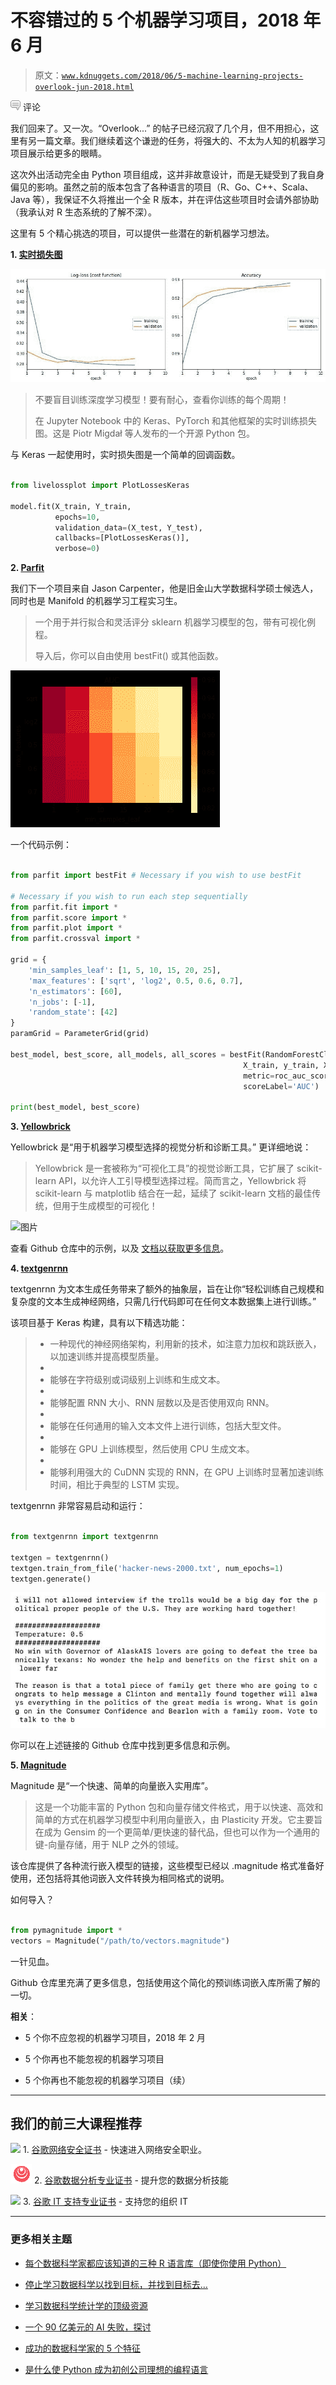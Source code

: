 # 不容错过的 5 个机器学习项目，2018 年 6 月

> 原文：[`www.kdnuggets.com/2018/06/5-machine-learning-projects-overlook-jun-2018.html`](https://www.kdnuggets.com/2018/06/5-machine-learning-projects-overlook-jun-2018.html)

![c](img/3d9c022da2d331bb56691a9617b91b90.png) 评论

我们回来了。又一次。“Overlook...” 的帖子已经沉寂了几个月，但不用担心，这里有另一篇文章。我们继续着这个谦逊的任务，将强大的、不太为人知的机器学习项目展示给更多的眼睛。

这次外出活动完全由 Python 项目组成，这并非故意设计，而是无疑受到了我自身偏见的影响。虽然之前的版本包含了各种语言的项目（R、Go、C++、Scala、Java 等），我保证不久将推出一个全 R 版本，并在评估这些项目时会请外部协助（我承认对 R 生态系统的了解不深）。

这里有 5 个精心挑选的项目，可以提供一些潜在的新机器学习想法。

**1\. [实时损失图](https://github.com/stared/livelossplot/)**

![图片](img/aeddfc89eda81fedaa3556dbfe935af9.png)

> 不要盲目训练深度学习模型！要有耐心，查看你训练的每个周期！
> 
> 在 Jupyter Notebook 中的 Keras、PyTorch 和其他框架的实时训练损失图。这是 Piotr Migdał 等人发布的一个开源 Python 包。

与 Keras 一起使用时，实时损失图是一个简单的回调函数。

```py

from livelossplot import PlotLossesKeras

model.fit(X_train, Y_train,
          epochs=10,
          validation_data=(X_test, Y_test),
          callbacks=[PlotLossesKeras()],
          verbose=0)
```

**2\. [Parfit](https://github.com/jmcarpenter2/parfit)**

我们下一个项目来自 Jason Carpenter，他是旧金山大学数据科学硕士候选人，同时也是 Manifold 的机器学习工程实习生。

> 一个用于并行拟合和灵活评分 sklearn 机器学习模型的包，带有可视化例程。
> 
> 导入后，你可以自由使用 bestFit() 或其他函数。

![图片](img/6703a06d02126df5b83ae419d3e4faa9.png)

一个代码示例：

```py

from parfit import bestFit # Necessary if you wish to use bestFit

# Necessary if you wish to run each step sequentially
from parfit.fit import *
from parfit.score import *
from parfit.plot import *
from parfit.crossval import *

grid = {
    'min_samples_leaf': [1, 5, 10, 15, 20, 25],
    'max_features': ['sqrt', 'log2', 0.5, 0.6, 0.7],
    'n_estimators': [60],
    'n_jobs': [-1],
    'random_state': [42]
}
paramGrid = ParameterGrid(grid)

best_model, best_score, all_models, all_scores = bestFit(RandomForestClassifier(), paramGrid,
                                                    X_train, y_train, X_val, y_val, # nfolds=5 [optional, instead of validation set]
                                                    metric=roc_auc_score, greater_is_better=True, 
                                                    scoreLabel='AUC')

print(best_model, best_score)

```

**3\. [Yellowbrick](https://github.com/DistrictDataLabs/yellowbrick)**

Yellowbrick 是“用于机器学习模型选择的视觉分析和诊断工具。” 更详细地说：

> Yellowbrick 是一套被称为“可视化工具”的视觉诊断工具，它扩展了 scikit-learn API，以允许人工引导模型选择过程。简而言之，Yellowbrick 将 scikit-learn 与 matplotlib 结合在一起，延续了 scikit-learn 文档的最佳传统，但用于生成模型的可视化！

![图片](img/7b7e19ec86cf290544af2130d0e3262c.png)

查看 Github 仓库中的示例，以及 [文档以获取更多信息](http://www.scikit-yb.org/en/latest/)。

**4\. [textgenrnn](https://github.com/minimaxir/textgenrnn)**

textgenrnn 为文本生成任务带来了额外的抽象层，旨在让你“轻松训练自己规模和复杂度的文本生成神经网络，只需几行代码即可在任何文本数据集上进行训练。”

该项目基于 Keras 构建，具有以下精选功能：

> +   一种现代的神经网络架构，利用新的技术，如注意力加权和跳跃嵌入，以加速训练并提高模型质量。
> +   
> +   能够在字符级别或词级别上训练和生成文本。
> +   
> +   能够配置 RNN 大小、RNN 层数以及是否使用双向 RNN。
> +   
> +   能够在任何通用的输入文本文件上进行训练，包括大型文件。
> +   
> +   能够在 GPU 上训练模型，然后使用 CPU 生成文本。
> +   
> +   能够利用强大的 CuDNN 实现的 RNN，在 GPU 上训练时显著加速训练时间，相比于典型的 LSTM 实现。

textgenrnn 非常容易启动和运行：

```py

from textgenrnn import textgenrnn

textgen = textgenrnn()
textgen.train_from_file('hacker-news-2000.txt', num_epochs=1)
textgen.generate()

```

![Image](img/3a6f3be912e5a4539fd928aa037c9849.png)

你可以在上述链接的 Github 仓库中找到更多信息和示例。

**5\. [Magnitude](https://github.com/plasticityai/magnitude)**

Magnitude 是“一个快速、简单的向量嵌入实用库”。

> 这是一个功能丰富的 Python 包和向量存储文件格式，用于以快速、高效和简单的方式在机器学习模型中利用向量嵌入，由 Plasticity 开发。它主要旨在成为 Gensim 的一个更简单/更快速的替代品，但也可以作为一个通用的键-向量存储，用于 NLP 之外的领域。

该仓库提供了各种流行嵌入模型的链接，这些模型已经以 .magnitude 格式准备好使用，还包括将其他词嵌入文件转换为相同格式的说明。

如何导入？

```py

from pymagnitude import *
vectors = Magnitude("/path/to/vectors.magnitude")
```

一针见血。

Github 仓库里充满了更多信息，包括使用这个简化的预训练词嵌入库所需了解的一切。

**相关**：

+   5 个你不应忽视的机器学习项目，2018 年 2 月

+   5 个你再也不能忽视的机器学习项目

+   5 个你再也不能忽视的机器学习项目（续）

* * *

## 我们的前三大课程推荐

![](img/0244c01ba9267c002ef39d4907e0b8fb.png) 1\. [谷歌网络安全证书](https://www.kdnuggets.com/google-cybersecurity) - 快速进入网络安全职业。

![](img/e225c49c3c91745821c8c0368bf04711.png) 2\. [谷歌数据分析专业证书](https://www.kdnuggets.com/google-data-analytics) - 提升您的数据分析技能

![](img/0244c01ba9267c002ef39d4907e0b8fb.png) 3\. [谷歌 IT 支持专业证书](https://www.kdnuggets.com/google-itsupport) - 支持您的组织 IT

* * *

### 更多相关主题

+   [每个数据科学家都应该知道的三种 R 语言库（即使你使用 Python）](https://www.kdnuggets.com/2021/12/three-r-libraries-every-data-scientist-know-even-python.html)

+   [停止学习数据科学以找到目标，并找到目标去…](https://www.kdnuggets.com/2021/12/stop-learning-data-science-find-purpose.html)

+   [学习数据科学统计学的顶级资源](https://www.kdnuggets.com/2021/12/springboard-top-resources-learn-data-science-statistics.html)

+   [一个 90 亿美元的 AI 失败，探讨](https://www.kdnuggets.com/2021/12/9b-ai-failure-examined.html)

+   [成功的数据科学家的 5 个特征](https://www.kdnuggets.com/2021/12/5-characteristics-successful-data-scientist.html)

+   [是什么使 Python 成为初创公司理想的编程语言](https://www.kdnuggets.com/2021/12/makes-python-ideal-programming-language-startups.html)
